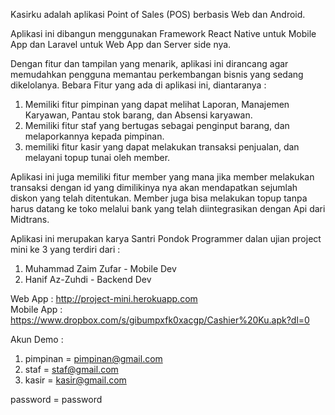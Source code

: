 Kasirku adalah aplikasi Point of Sales (POS) berbasis Web dan Android.

Aplikasi ini dibangun menggunakan Framework React Native untuk Mobile App dan Laravel untuk Web App dan Server side nya.

Dengan fitur dan tampilan yang menarik, aplikasi ini dirancang agar memudahkan pengguna memantau perkembangan bisnis yang sedang dikelolanya. Bebara Fitur yang ada di aplikasi ini, diantaranya : 
1. Memiliki fitur pimpinan yang dapat melihat Laporan, Manajemen Karyawan, Pantau stok barang, dan Absensi karyawan.
2. Memiliki fitur staf yang bertugas sebagai penginput barang, dan melaporkannya kepada pimpinan.
3. memiliki fitur kasir yang dapat melakukan transaksi penjualan, dan melayani topup tunai oleh member.

Aplikasi ini juga memiliki fitur member yang mana jika member melakukan transaksi dengan id yang dimilikinya nya akan mendapatkan sejumlah diskon yang telah ditentukan. Member juga bisa melakukan topup tanpa harus datang ke toko melalui bank yang telah diintegrasikan dengan Api dari Midtrans.


Aplikasi ini merupakan karya Santri Pondok Programmer dalan ujian project mini ke 3 yang terdiri dari :
1. Muhammad Zaim Zufar - Mobile Dev
2. Hanif Az-Zuhdi - Backend Dev


Web App  : http://project-mini.herokuapp.com
<br/>
Mobile App : https://www.dropbox.com/s/gibumpxfk0xacgp/Cashier%20Ku.apk?dl=0

Akun Demo : 
1. pimpinan = pimpinan@gmail.com
2. staf = staf@gmail.com
3. kasir = kasir@gmail.com

password = password
